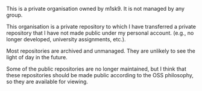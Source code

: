 This is a private organisation owned by m1sk9. It is not managed by any group. 

This organisation is a private repository to which I have transferred a private repository that I have not made public under my personal account. (e.g., no longer developed, university assignments, etc.).

Most repositories are archived and unmanaged. They are unlikely to see the light of day in the future.

Some of the public repositories are no longer maintained, but I think that these repositories should be made public according to the OSS philosophy, so they are available for viewing.
